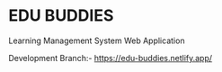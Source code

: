 # EDU BUDDIES

Learning Management System Web Application

Development Branch:- https://edu-buddies.netlify.app/

